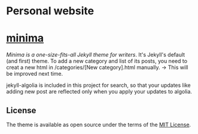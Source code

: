 # Personal website

# [minima](https://github.com/jekyll/minima)

*Minima is a one-size-fits-all Jekyll theme for writers*. It's Jekyll's default (and first) theme.
To add a new category and list of its posts, you need to creat a new html in /categories/[New category].html manually. -> This will be improved next time.

jekyll-algolia is included in this project for search, so that your updates like adding new post are reflected only when you apply your updates to algolia.

## License

The theme is available as open source under the terms of the [MIT License](http://opensource.org/licenses/MIT).
